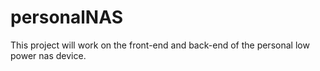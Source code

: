 # personalNAS

This project will work on the front-end and back-end of the personal low power nas device. 
